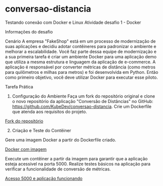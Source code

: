 # conversao-distancia
Testando conexão com Docker e Linux
Atividade desafio 1 - Docker

Informações do desafio

Cenário
A empresa "FakeShop" está em um processo de modernização de suas aplicações e decidiu adotar contêineres para padronizar o ambiente e melhorar a escalabilidade. Você faz parte dessa equipe de modernização e a sua primeira tarefa é criar um ambiente Docker para uma aplicação demo que utiliza a mesma estrutura e linguagem da aplicação de e-commerce. A aplicação é responsável por converter métricas de distância (como metros para quilômetros e milhas para metros) e foi desenvolvida em Python. Então como primeiro objetivo, você deve utilizar Docker para executar esse piloto.


Tarefa Prática

1. Configuração do Ambiente
Faça um fork do repositório original e clone o novo repositório da aplicação "Conversão de Distâncias" no GitHub: https://github.com/KubeDev/conversao-distancia.
Crie um Dockerfile que atenda aos requisitos do projeto.

[Fork do repositório](https://github.com/GilsonRavaiani/conversao-distancia/blob/0fbb29c6ba97f55dd7a39250d44d1e34a42866b1/images/01-Fork.png)

2. Criação e Teste do Contêiner

Gere uma imagem Docker a partir do Dockerfile criado.

[Docker com imagem](https://github.com/GilsonRavaiani/conversao-distancia/blob/main/images/02-Docker.png?raw=true)

Execute um contêiner a partir da imagem para garantir que a aplicação esteja acessível na porta 5000.
Realize testes básicos na aplicação para verificar a funcionalidade de conversão de métricas.

[Acesso 5000 e aplicação funcionando](https://github.com/GilsonRavaiani/conversao-distancia/blob/main/images/03-porta_5000.png?raw=true)